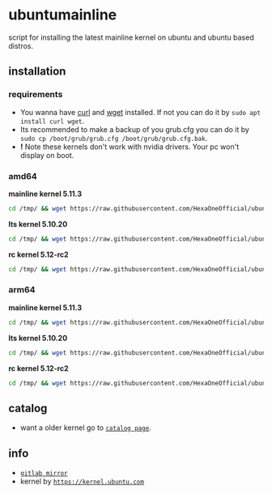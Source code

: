 # ubuntumainline
script for installing the latest mainline kernel on ubuntu and ubuntu based distros.

## installation

### requirements

- You wanna have [curl](https://curl.haxx.se/) and [wget](https://www.gnu.org/software/wget/) installed. If not you can do it by `sudo apt install curl wget`.
- Its recommended to make a backup of you grub.cfg you can do it by `sudo cp /boot/grub/grub.cfg /boot/grub/grub.cfg.bak`.
- **!** Note these kernels don't work with nvidia drivers. Your pc won't display on boot.

### amd64

**mainline kernel 5.11.3**

```bash
cd /tmp/ && wget https://raw.githubusercontent.com/HexaOneOfficial/ubuntumainline/main/catalog/5.11.3/install.sh && chmod +x install.sh && sudo ./install.sh -amd
```
**lts kernel 5.10.20**
```bash
cd /tmp/ && wget https://raw.githubusercontent.com/HexaOneOfficial/ubuntumainline/main/catalog/5.10.20/install.sh && chmod +x install.sh && sudo ./install.sh -amd
```

**rc kernel 5.12-rc2**
```bash
cd /tmp/ && wget https://raw.githubusercontent.com/HexaOneOfficial/ubuntumainline/main/catalog/5.12-rc2/install.sh && chmod +x install.sh && sudo ./install.sh -amd
```

### arm64

**mainline kernel 5.11.3**
```bash
cd /tmp/ && wget https://raw.githubusercontent.com/HexaOneOfficial/ubuntumainline/main/catalog/5.11.3/install.sh && chmod +x install.sh && sudo ./install.sh -arm
```

**lts kernel 5.10.20**
```bash
cd /tmp/ && wget https://raw.githubusercontent.com/HexaOneOfficial/ubuntumainline/main/catalog/5.10.20/install.sh && chmod +x install.sh && sudo ./install.sh -arm
```

**rc kernel 5.12-rc2**
```bash
cd /tmp/ && wget https://raw.githubusercontent.com/HexaOneOfficial/ubuntumainline/main/catalog/5.12-rc2/install.sh && chmod +x install.sh && sudo ./install.sh -arm
```

## catalog

- want a older kernel go to [`catalog page`](../catalog/README.md).

## info

- [`gitlab mirror`](https://gitlab.com/HexaOneOfficial/ubuntumainline)
- kernel by [`https://kernel.ubuntu.com`](https://kernel.ubuntu.com/)
